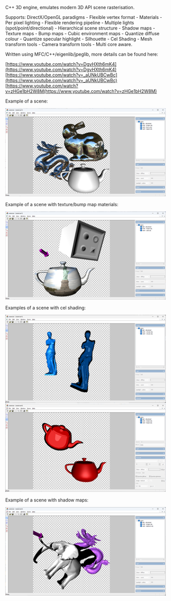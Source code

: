 C++ 3D engine, emulates modern 3D API scene rasterisation.

Supports:
   DirectX/OpenGL paradigms - Flexible vertex format - Materials - Per pixel lighting -
   Flexible rendering pipeline - Multiple lights (spot/point/directional) -
   Hierarchical scene structure - Shadow maps - Texture maps - Bump maps -
   Cubic environment maps - Quantize diffuse colour - Quantize specular highlight -
   Silhouette - Cel Shading - Mesh transform tools - Camera transform tools -
   Multi core aware.
   
Written using MFC/C++/eigenlib/jpeglib, more details can be found here:

[https://www.youtube.com/watch?v=DgvHXth6mK4](https://www.youtube.com/watch?v=DgvHXth6mK4)
[https://www.youtube.com/watch?v=_aUNkUBCwBc](https://www.youtube.com/watch?v=_aUNkUBCwBc)
[https://www.youtube.com/watch?v=zHGe1bH2W8M(https://www.youtube.com/watch?v=zHGe1bH2W8M)

Example of a scene:

![Alt text](/cover.png?raw=true "example scene")

Example of a scene with texture/bump map materials:

![Alt text](/bump_tex_cover.png?raw=true "example texture/bump map scene")

Examples of a scene with cel shading:

![Alt text](/cel_shading_cover.png?raw=true "example texture/cel_shading scene")
![Alt text](/cel_shading_2_cover.png?raw=true "example texture/cel_shading scene 2")

Example of a scene with shadow maps:

![Alt text](/shadow_cover.png?raw=true "example shadow map scene")
